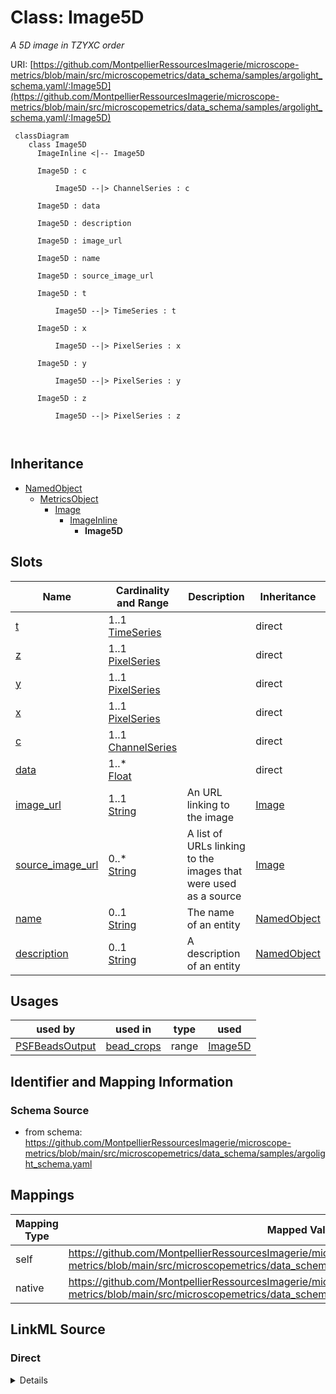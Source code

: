 # Class: Image5D


_A 5D image in TZYXC order_





URI: [https://github.com/MontpellierRessourcesImagerie/microscope-metrics/blob/main/src/microscopemetrics/data_schema/samples/argolight_schema.yaml/:Image5D](https://github.com/MontpellierRessourcesImagerie/microscope-metrics/blob/main/src/microscopemetrics/data_schema/samples/argolight_schema.yaml/:Image5D)




```mermaid
 classDiagram
    class Image5D
      ImageInline <|-- Image5D
      
      Image5D : c
        
          Image5D --|> ChannelSeries : c
        
      Image5D : data
        
      Image5D : description
        
      Image5D : image_url
        
      Image5D : name
        
      Image5D : source_image_url
        
      Image5D : t
        
          Image5D --|> TimeSeries : t
        
      Image5D : x
        
          Image5D --|> PixelSeries : x
        
      Image5D : y
        
          Image5D --|> PixelSeries : y
        
      Image5D : z
        
          Image5D --|> PixelSeries : z
        
      
```





## Inheritance
* [NamedObject](NamedObject.md)
    * [MetricsObject](MetricsObject.md)
        * [Image](Image.md)
            * [ImageInline](ImageInline.md)
                * **Image5D**



## Slots

| Name | Cardinality and Range | Description | Inheritance |
| ---  | --- | --- | --- |
| [t](t.md) | 1..1 <br/> [TimeSeries](TimeSeries.md) |  | direct |
| [z](z.md) | 1..1 <br/> [PixelSeries](PixelSeries.md) |  | direct |
| [y](y.md) | 1..1 <br/> [PixelSeries](PixelSeries.md) |  | direct |
| [x](x.md) | 1..1 <br/> [PixelSeries](PixelSeries.md) |  | direct |
| [c](c.md) | 1..1 <br/> [ChannelSeries](ChannelSeries.md) |  | direct |
| [data](data.md) | 1..* <br/> [Float](Float.md) |  | direct |
| [image_url](image_url.md) | 1..1 <br/> [String](String.md) | An URL linking to the image | [Image](Image.md) |
| [source_image_url](source_image_url.md) | 0..* <br/> [String](String.md) | A list of URLs linking to the images that were used as a source | [Image](Image.md) |
| [name](name.md) | 0..1 <br/> [String](String.md) | The name of an entity | [NamedObject](NamedObject.md) |
| [description](description.md) | 0..1 <br/> [String](String.md) | A description of an entity | [NamedObject](NamedObject.md) |





## Usages

| used by | used in | type | used |
| ---  | --- | --- | --- |
| [PSFBeadsOutput](PSFBeadsOutput.md) | [bead_crops](bead_crops.md) | range | [Image5D](Image5D.md) |






## Identifier and Mapping Information







### Schema Source


* from schema: https://github.com/MontpellierRessourcesImagerie/microscope-metrics/blob/main/src/microscopemetrics/data_schema/samples/argolight_schema.yaml





## Mappings

| Mapping Type | Mapped Value |
| ---  | ---  |
| self | https://github.com/MontpellierRessourcesImagerie/microscope-metrics/blob/main/src/microscopemetrics/data_schema/samples/argolight_schema.yaml/:Image5D |
| native | https://github.com/MontpellierRessourcesImagerie/microscope-metrics/blob/main/src/microscopemetrics/data_schema/samples/argolight_schema.yaml/:Image5D |





## LinkML Source

<!-- TODO: investigate https://stackoverflow.com/questions/37606292/how-to-create-tabbed-code-blocks-in-mkdocs-or-sphinx -->

### Direct

<details>
```yaml
name: Image5D
implements:
- linkml:FiveDimensionalArray
- linkml:RowOrderedArray
description: A 5D image in TZYXC order
from_schema: https://github.com/MontpellierRessourcesImagerie/microscope-metrics/blob/main/src/microscopemetrics/data_schema/samples/argolight_schema.yaml
is_a: ImageInline
attributes:
  t:
    name: t
    implements:
    - linkml:axis0
    from_schema: https://github.com/MontpellierRessourcesImagerie/microscope-metrics/blob/main/src/microscopemetrics/data_schema/core_schema.yaml
    rank: 1000
    range: TimeSeries
    required: true
  z:
    name: z
    implements:
    - linkml:axis1
    from_schema: https://github.com/MontpellierRessourcesImagerie/microscope-metrics/blob/main/src/microscopemetrics/data_schema/core_schema.yaml
    rank: 1000
    range: PixelSeries
    required: true
  y:
    name: y
    implements:
    - linkml:axis2
    from_schema: https://github.com/MontpellierRessourcesImagerie/microscope-metrics/blob/main/src/microscopemetrics/data_schema/core_schema.yaml
    range: PixelSeries
    required: true
  x:
    name: x
    implements:
    - linkml:axis3
    from_schema: https://github.com/MontpellierRessourcesImagerie/microscope-metrics/blob/main/src/microscopemetrics/data_schema/core_schema.yaml
    range: PixelSeries
    required: true
  c:
    name: c
    implements:
    - linkml:axis4
    from_schema: https://github.com/MontpellierRessourcesImagerie/microscope-metrics/blob/main/src/microscopemetrics/data_schema/core_schema.yaml
    rank: 1000
    range: ChannelSeries
    required: true
  data:
    name: data
    implements:
    - linkml:elements
    from_schema: https://github.com/MontpellierRessourcesImagerie/microscope-metrics/blob/main/src/microscopemetrics/data_schema/core_schema.yaml
    multivalued: true
    range: float
    required: true

```
</details>

### Induced

<details>
```yaml
name: Image5D
implements:
- linkml:FiveDimensionalArray
- linkml:RowOrderedArray
description: A 5D image in TZYXC order
from_schema: https://github.com/MontpellierRessourcesImagerie/microscope-metrics/blob/main/src/microscopemetrics/data_schema/samples/argolight_schema.yaml
is_a: ImageInline
attributes:
  t:
    name: t
    implements:
    - linkml:axis0
    from_schema: https://github.com/MontpellierRessourcesImagerie/microscope-metrics/blob/main/src/microscopemetrics/data_schema/core_schema.yaml
    rank: 1000
    alias: t
    owner: Image5D
    domain_of:
    - Image5D
    - Shape
    range: TimeSeries
    required: true
  z:
    name: z
    implements:
    - linkml:axis1
    from_schema: https://github.com/MontpellierRessourcesImagerie/microscope-metrics/blob/main/src/microscopemetrics/data_schema/core_schema.yaml
    rank: 1000
    alias: z
    owner: Image5D
    domain_of:
    - Image5D
    - Shape
    range: PixelSeries
    required: true
  y:
    name: y
    implements:
    - linkml:axis2
    from_schema: https://github.com/MontpellierRessourcesImagerie/microscope-metrics/blob/main/src/microscopemetrics/data_schema/core_schema.yaml
    alias: y
    owner: Image5D
    domain_of:
    - ImageMask
    - Image2D
    - Image5D
    - Point
    - Rectangle
    - Ellipse
    - Vertex
    - Mask
    range: PixelSeries
    required: true
  x:
    name: x
    implements:
    - linkml:axis3
    from_schema: https://github.com/MontpellierRessourcesImagerie/microscope-metrics/blob/main/src/microscopemetrics/data_schema/core_schema.yaml
    alias: x
    owner: Image5D
    domain_of:
    - ImageMask
    - Image2D
    - Image5D
    - Point
    - Rectangle
    - Ellipse
    - Vertex
    - Mask
    range: PixelSeries
    required: true
  c:
    name: c
    implements:
    - linkml:axis4
    from_schema: https://github.com/MontpellierRessourcesImagerie/microscope-metrics/blob/main/src/microscopemetrics/data_schema/core_schema.yaml
    rank: 1000
    alias: c
    owner: Image5D
    domain_of:
    - Image5D
    - Shape
    range: ChannelSeries
    required: true
  data:
    name: data
    implements:
    - linkml:elements
    from_schema: https://github.com/MontpellierRessourcesImagerie/microscope-metrics/blob/main/src/microscopemetrics/data_schema/core_schema.yaml
    multivalued: true
    alias: data
    owner: Image5D
    domain_of:
    - ImageAsNumpy
    - ImageMask
    - Image2D
    - Image5D
    range: float
    required: true
  image_url:
    name: image_url
    description: An URL linking to the image
    from_schema: https://github.com/MontpellierRessourcesImagerie/microscope-metrics/blob/main/src/microscopemetrics/data_schema/samples/argolight_schema.yaml
    rank: 1000
    multivalued: false
    identifier: true
    alias: image_url
    owner: Image5D
    domain_of:
    - Image
    range: string
    required: true
  source_image_url:
    name: source_image_url
    description: A list of URLs linking to the images that were used as a source
    from_schema: https://github.com/MontpellierRessourcesImagerie/microscope-metrics/blob/main/src/microscopemetrics/data_schema/samples/argolight_schema.yaml
    rank: 1000
    multivalued: true
    alias: source_image_url
    owner: Image5D
    domain_of:
    - Image
    range: string
    required: false
  name:
    name: name
    description: The name of an entity
    from_schema: https://github.com/MontpellierRessourcesImagerie/microscope-metrics/blob/main/src/microscopemetrics/data_schema/samples/argolight_schema.yaml
    rank: 1000
    multivalued: false
    alias: name
    owner: Image5D
    domain_of:
    - NamedObject
    - Experimenter
    - Column
    range: string
    required: false
  description:
    name: description
    description: A description of an entity
    from_schema: https://github.com/MontpellierRessourcesImagerie/microscope-metrics/blob/main/src/microscopemetrics/data_schema/samples/argolight_schema.yaml
    rank: 1000
    multivalued: false
    alias: description
    owner: Image5D
    domain_of:
    - NamedObject
    - Roi
    - Tag
    range: string

```
</details>